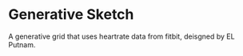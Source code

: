 # Generative Sketch

A generative grid that uses heartrate data from fitbit, deisgned by EL Putnam.
